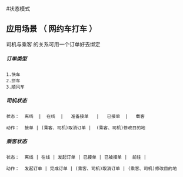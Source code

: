 #状态模式

## 应用场景 （ 网约车打车 ）




司机与乘客 的关系可用一个订单好去绑定


##### 订单类型
    1.快车
    2.拼车
    3.顺风车



##### 司机状态
    状态：  离线  |  在线  |   准备接单   |   已接单  |   载客 

    动作：  接单 | (乘客、司机)取消订单 |  (乘客、司机)修改目的地




##### 乘客状态
    状态：  离线 | 在线 | 发起订单 | 已接单 | 已被接单 |  前往 |

    动作：  发起订单 | 完成订单 | (乘客、司机)取消订单 | (乘客、司机)修改目的地












